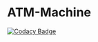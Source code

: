 # ATM-Machine

[![Codacy Badge](https://api.codacy.com/project/badge/Grade/b499e34fd8ee4670b859b818ba22d292)](https://app.codacy.com/gh/99002462/ATM-Machine?utm_source=github.com&utm_medium=referral&utm_content=99002462/ATM-Machine&utm_campaign=Badge_Grade)

